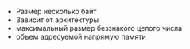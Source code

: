 - Размер несколько байт
- Зависит от архитектуры
- максимальный размер беззнакого целого числа
- объем адресуемой напрямую памяти
